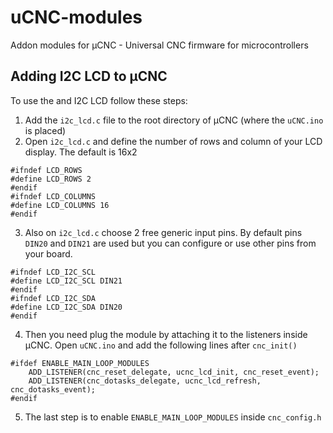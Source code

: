 # uCNC-modules
Addon modules for µCNC - Universal CNC firmware for microcontrollers

## Adding I2C LCD to µCNC

To use the and I2C LCD follow these steps:
1. Add the `i2c_lcd.c` file to the root directory of µCNC (where the `uCNC.ino` is placed)
2. Open `i2c_lcd.c` and define the number of rows and column of your LCD display. The default is 16x2

```
#ifndef LCD_ROWS
#define LCD_ROWS 2
#endif
#ifndef LCD_COLUMNS
#define LCD_COLUMNS 16
#endif
```

3. Also on `i2c_lcd.c` choose 2 free generic input pins. By default pins `DIN20` and `DIN21` are used but you can configure or use other pins from your board.

```
#ifndef LCD_I2C_SCL
#define LCD_I2C_SCL DIN21
#endif
#ifndef LCD_I2C_SDA
#define LCD_I2C_SDA DIN20
#endif
```

4. Then you need plug the module by attaching it to the listeners inside µCNC. Open `uCNC.ino` and add the following lines after `cnc_init()`

```
#ifdef ENABLE_MAIN_LOOP_MODULES
	ADD_LISTENER(cnc_reset_delegate, ucnc_lcd_init, cnc_reset_event);
	ADD_LISTENER(cnc_dotasks_delegate, ucnc_lcd_refresh, cnc_dotasks_event);
#endif
```

5. The last step is to enable `ENABLE_MAIN_LOOP_MODULES` inside `cnc_config.h`